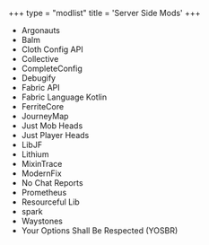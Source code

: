 +++
type = "modlist"
title = 'Server Side Mods'
+++
* Argonauts
* Balm
* Cloth Config API
* Collective
* CompleteConfig
* Debugify
* Fabric API
* Fabric Language Kotlin
* FerriteCore
* JourneyMap
* Just Mob Heads
* Just Player Heads
* LibJF
* Lithium
* MixinTrace
* ModernFix
* No Chat Reports
* Prometheus
* Resourceful Lib
* spark
* Waystones
* Your Options Shall Be Respected (YOSBR)

